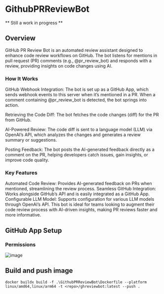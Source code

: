 # GithubPRReviewBot

** Still a work in progress **

## Overview

GitHub PR Review Bot is an automated review assistant designed to enhance code review workflows on GitHub. The bot listens for mentions in pull request (PR) comments (e.g., @pr_review_bot) and responds with a review, providing insights on code changes using AI.


### How It Works
GitHub Webhook Integration: The bot is set up as a GitHub App, which sends webhook events to this server when it’s mentioned in a PR. When a comment containing @pr_review_bot is detected, the bot springs into action.

Retrieving the Code Diff: The bot fetches the code changes (diff) for the PR from GitHub.

AI-Powered Review: The code diff is sent to a language model (LLM) via OpenAI’s API, which analyzes the changes and generates a review summary or suggestions.

Posting Feedback: The bot posts the AI-generated feedback directly as a comment on the PR, helping developers catch issues, gain insights, or improve code quality.

### Key Features
Automated Code Review: Provides AI-generated feedback on PRs when mentioned, streamlining the review process.
Seamless GitHub Integration: Works alongside GitHub’s API and is easily integrated as a GitHub App.
Configurable LLM Model: Supports configuration for various LLM models through OpenAI’s API.
This bot is ideal for teams looking to augment their code review process with AI-driven insights, making PR reviews faster and more informative.



## GitHub App Setup

### Permissions
![image](https://github.com/user-attachments/assets/c8e5667d-b3e1-415f-8377-6873cf4f9ab4)


## Build and push image
`docker buildx build -f .\GithubPRReviewBot\Dockerfile --platform linux/amd64,linux/arm64 -t <repo>/ghreviewbot:latest --push .`
